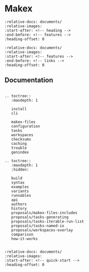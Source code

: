 # Makex


```{include} ../../README.md
:relative-docs: documents/
:relative-images:
:start-after: <!-- heading -->
:end-before: <!-- features -->
:heading-offset: 0
```


```{include} ../../README.md
:relative-docs: documents/
:relative-images:
:start-after: <!-- features -->
:end-before: <!-- links -->
:heading-offset: 0
```

## Documentation

```{eval-rst}

.. toctree::
   :maxdepth: 1
    
   install
   cli
   
   makex-files
   configuration
   tasks
   workspaces
   checksums
   caching
   trouble
   genindex
   
.. toctree::
   :maxdepth: 1
   :hidden:
   
   build
   syntax
   examples
   variants
   runnables
   api
   authors
   history
   proposals/makex-files-includes
   proposals/tasks-generating
   proposals/tasks-iterable-run-list
   proposals/tasks-named-io
   proposals/workspaces-overlay
   comparison
   how-it-works
   
```



```{include} ../../README.md
:relative-docs: documents/
:relative-images:
:start-after: <!-- quick-start -->
:heading-offset: 0
```
